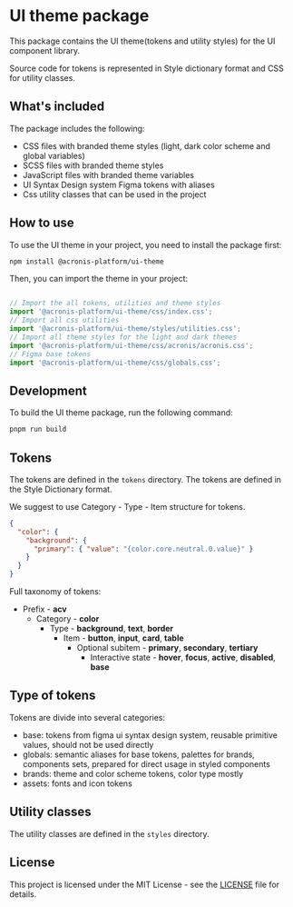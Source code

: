 # UI theme package

This package contains the UI theme(tokens and utility styles) for the UI component library.

Source code for tokens is represented in Style dictionary format and CSS for utility classes.

## What's included

The package includes the following:

- CSS files with branded theme styles (light, dark color scheme and global variables)
- SCSS files with branded theme styles
- JavaScript files with branded theme variables
- UI Syntax Design system Figma tokens with aliases
- Css utility classes that can be used in the project

## How to use

To use the UI theme in your project, you need to install the package first:

```bash
npm install @acronis-platform/ui-theme
```

Then, you can import the theme in your project:

```js

// Import the all tokens, utilities and theme styles
import '@acronis-platform/ui-theme/css/index.css';
// Import all css utilities
import '@acronis-platform/ui-theme/styles/utilities.css';
// Import all theme styles for the light and dark themes
import '@acronis-platform/ui-theme/css/acronis/acronis.css';
// Figma base tokens
import '@acronis-platform/ui-theme/css/globals.css';
```

## Development

To build the UI theme package, run the following command:

```bash
pnpm run build
```

## Tokens

The tokens are defined in the `tokens` directory. 
The tokens are defined in the Style Dictionary format.

We suggest to use Category - Type - Item structure for tokens.

```json
{
  "color": {
    "background": {
      "primary": { "value": "{color.core.neutral.0.value}" }
    }
  }
}
```

Full taxonomy of tokens:

- Prefix - **acv**
  - Category - **color**
    - Type - **background**, **text**, **border**
      - Item - **button**, **input**, **card**, **table**
        - Optional subitem - **primary**, **secondary**, **tertiary**
            - Interactive state - **hover**, **focus**, **active**, **disabled**, **base** 

## Type of tokens

Tokens are divide into several categories:

- base: tokens from figma ui syntax design system, reusable primitive values, should not be used directly
- globals: semantic aliases for base tokens, palettes for brands, components sets, prepared for direct usage in styled components
- brands: theme and color scheme tokens, color type mostly
- assets: fonts and icon tokens

## Utility classes

The utility classes are defined in the `styles` directory.

## License

This project is licensed under the MIT License - see the [LICENSE](LICENSE) file for details.
